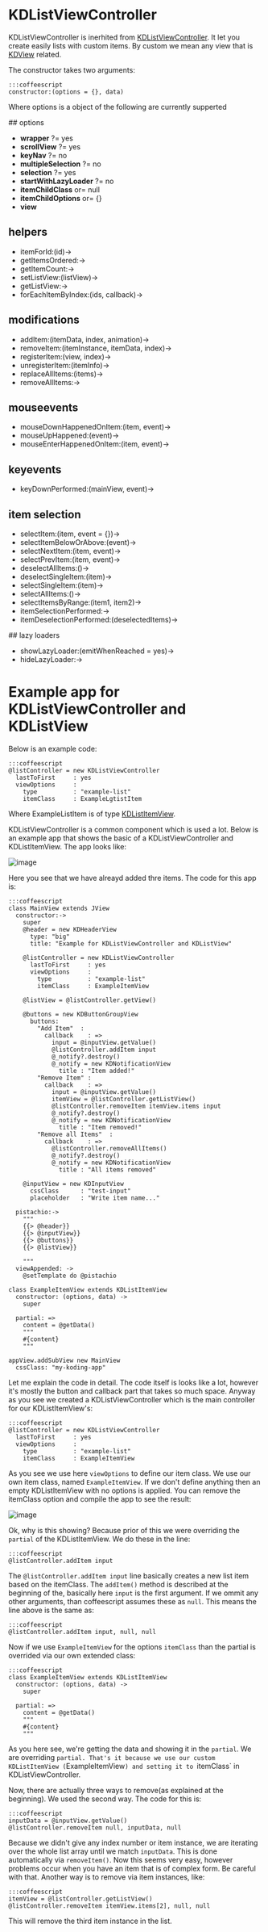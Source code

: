 # KDListViewController

KDListViewController is inerhited from
[KDListViewController](/core/KDViewController). It let you create easily lists with
custom items. By custom we mean any view that is [KDView](/core/KDView) related.

The constructor takes two arguments:

    :::coffeescript
    constructor:(options = {}, data)

Where options is a object of the following are currently supperted

## options

* **wrapper**             ?= yes
* **scrollView**          ?= yes
* **keyNav**              ?= no
* **multipleSelection**   ?= no
* **selection**           ?= yes
* **startWithLazyLoader** ?= no
* **itemChildClass**     or= null
* **itemChildOptions**   or= {}
* **view**

## helpers

* itemForId:(id)->
* getItemsOrdered:->
* getItemCount:->
* setListView:(listView)->
* getListView:->
* forEachItemByIndex:(ids, callback)->

## modifications

* addItem:(itemData, index, animation)->
* removeItem:(itemInstance, itemData, index)->
* registerItem:(view, index)->
* unregisterItem:(itemInfo)->
* replaceAllItems:(items)->
* removeAllItems:->

## mouseevents

* mouseDownHappenedOnItem:(item, event)->
* mouseUpHappened:(event)->
* mouseEnterHappenedOnItem:(item, event)->

## keyevents

* keyDownPerformed:(mainView, event)->

## item selection

* selectItem:(item, event = {})->
* selectItemBelowOrAbove:(event)->
* selectNextItem:(item, event)->
* selectPrevItem:(item, event)->
* deselectAllItems:()->
* deselectSingleItem:(item)->
* selectSingleItem:(item)->
* selectAllItems:()->
* selectItemsByRange:(item1, item2)->
* itemSelectionPerformed:->
* itemDeselectionPerformed:(deselectedItems)->

## lazy loaders

* showLazyLoader:(emitWhenReached = yes)->
* hideLazyLoader:->

# Example app for KDListViewController and KDListView

Below is an example code:

    :::coffeescript
    @listController = new KDListViewController
      lastToFirst     : yes
      viewOptions     :
        type          : "example-list"
        itemClass     : ExampleLgtistItem

Where ExampleListItem is of type
[KDListItemView](/framework/list/KDListItemView).

KDListViewController is a common component which is used a lot.  Below is an
example app that shows the basic of a KDListViewController and KDListItemView.
The app looks like:

![image](KDList.png)

Here you see that we have alreayd added thre items. The code for this app is:

    :::coffeescript
    class MainView extends JView
      constructor:->
        super
        @header = new KDHeaderView
          type: "big"
          title: "Example for KDListViewController and KDListView"

        @listController = new KDListViewController
          lastToFirst     : yes
          viewOptions     :
            type          : "example-list"
            itemClass     : ExampleItemView

        @listView = @listController.getView()

        @buttons = new KDButtonGroupView
          buttons:
            "Add Item"  :
              callback    : =>
                input = @inputView.getValue()
                @listController.addItem input
                @_notify?.destroy()
                @_notify = new KDNotificationView
                  title : "Item added!"
            "Remove Item" :
              callback    : =>
                input = @inputView.getValue()
                itemView = @listController.getListView()
                @listController.removeItem itemView.items input
                @_notify?.destroy()
                @_notify = new KDNotificationView
                  title : "Item removed!"
            "Remove all Items"  :
              callback    : =>
                @listController.removeAllItems()
                @_notify?.destroy()
                @_notify = new KDNotificationView
                  title : "All items removed"

        @inputView = new KDInputView
          cssClass      : "test-input"
          placeholder   : "Write item name..."

      pistachio:->
        """
        {{> @header}}
        {{> @inputView}}
        {{> @buttons}}
        {{> @listView}}

        """
      viewAppended: ->
        @setTemplate do @pistachio

    class ExampleItemView extends KDListItemView
      constructor: (options, data) ->
        super

      partial: =>
        content = @getData()
        """
        #{content}
        """

    appView.addSubView new MainView
      cssClass: "my-koding-app"

Let me explain the code in detail. The code itself is looks like a lot, however
it's mostly the button and callback part that takes so much space. Anyway as you
see we created a KDListViewController which is the main controller for our
KDListItemView's:

    :::coffeescript
    @listController = new KDListViewController
      lastToFirst     : yes
      viewOptions     :
        type          : "example-list"
        itemClass     : ExampleItemView

As you see we use here `viewOptions` to define our item class. We use our own
item class, named `ExampleItemView`. If we don't define anything then
an empty KDListItemView with no options is applied. You can remove the itemClass
option and compile the app to see the result:

![image](KDList2.png)

Ok, why is this showing? Because prior of this we were overriding the `partial`
of the KDListItemView. We do these in the line:

    :::coffeescript
    @listController.addItem input

The `@listController.addItem input` line basically creates a new list item based
on the itemClass. The `addItem()` method is described at the beginning of the,
basically here `input` is the first argument. If we ommit any other arguments,
than coffeescript assumes these as `null`. This means the line above is the same
as:

    :::coffeescript
    @listController.addItem input, null, null

Now if we use `ExampleItemView` for the options `itemClass` than the partial is
overrided via our own extended class:

    :::coffeescript
    class ExampleItemView extends KDListItemView
      constructor: (options, data) ->
        super

      partial: =>
        content = @getData()
        """
        #{content}
        """

As you here see, we're getting the data and showing it in the `partial`. We are
overriding `partial. That's it because we use our custom KDListItemView
(`ExampleItemView`) and setting it to `itemClass` in KDListViewController.

Now, there are actually three ways to remove(as explained at the beginning). We
used the second way. The code for this is:

    :::coffeescript
    inputData = @inputView.getValue()
    @listController.removeItem null, inputData, null

Because we didn't give any index number or item instance, we are iterating over
the whole list array until we match `inputData`. This is done automatically via
`removeItem()`. Now this seems very easy, however problems occur when you have
an item that is of complex form. Be careful with that. Another way is to remove
via item instances, like:

    :::coffeescript
    itemView = @listController.getListView()
    @listController.removeItem itemView.items[2], null, null

This will remove the third item instance in the list.
